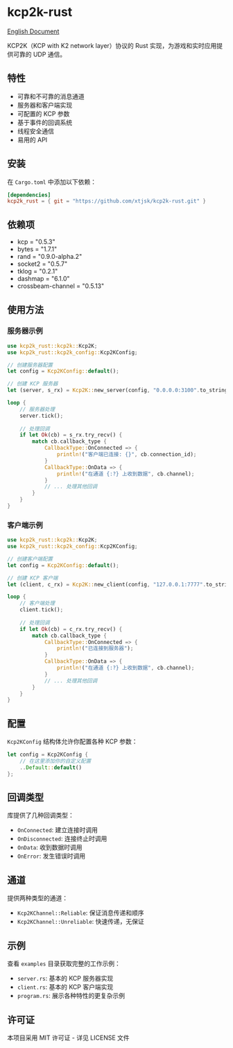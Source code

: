 # kcp2k-rust

[English Document](README.md)

KCP2K（KCP with K2 network layer）协议的 Rust 实现，为游戏和实时应用提供可靠的 UDP 通信。

## 特性

- 可靠和不可靠的消息通道
- 服务器和客户端实现
- 可配置的 KCP 参数
- 基于事件的回调系统
- 线程安全通信
- 易用的 API

## 安装

在 `Cargo.toml` 中添加以下依赖：

```toml
[dependencies]
kcp2k_rust = { git = "https://github.com/xtjsk/kcp2k-rust.git" }
```

## 依赖项

- kcp = "0.5.3"
- bytes = "1.7.1"
- rand = "0.9.0-alpha.2"
- socket2 = "0.5.7"
- tklog = "0.2.1"
- dashmap = "6.1.0"
- crossbeam-channel = "0.5.13"

## 使用方法

### 服务器示例

```rust
use kcp2k_rust::kcp2k::Kcp2K;
use kcp2k_rust::kcp2k_config::Kcp2KConfig;

// 创建服务器配置
let config = Kcp2KConfig::default();

// 创建 KCP 服务器
let (server, s_rx) = Kcp2K::new_server(config, "0.0.0.0:3100".to_string()).unwrap();

loop {
    // 服务器处理
    server.tick();
    
    // 处理回调
    if let Ok(cb) = s_rx.try_recv() {
        match cb.callback_type {
            CallbackType::OnConnected => {
                println!("客户端已连接: {}", cb.connection_id);
            }
            CallbackType::OnData => {
                println!("在通道 {:?} 上收到数据", cb.channel);
            }
            // ... 处理其他回调
        }
    }
}
```

### 客户端示例

```rust
use kcp2k_rust::kcp2k::Kcp2K;
use kcp2k_rust::kcp2k_config::Kcp2KConfig;

// 创建客户端配置
let config = Kcp2KConfig::default();

// 创建 KCP 客户端
let (client, c_rx) = Kcp2K::new_client(config, "127.0.0.1:7777".to_string()).unwrap();

loop {
    // 客户端处理
    client.tick();
    
    // 处理回调
    if let Ok(cb) = c_rx.try_recv() {
        match cb.callback_type {
            CallbackType::OnConnected => {
                println!("已连接到服务器");
            }
            CallbackType::OnData => {
                println!("在通道 {:?} 上收到数据", cb.channel);
            }
            // ... 处理其他回调
        }
    }
}
```

## 配置

`Kcp2KConfig` 结构体允许你配置各种 KCP 参数：

```rust
let config = Kcp2KConfig {
    // 在这里添加你的自定义配置
    ..Default::default()
};
```

## 回调类型

库提供了几种回调类型：

- `OnConnected`: 建立连接时调用
- `OnDisconnected`: 连接终止时调用
- `OnData`: 收到数据时调用
- `OnError`: 发生错误时调用

## 通道

提供两种类型的通道：

- `Kcp2KChannel::Reliable`: 保证消息传递和顺序
- `Kcp2KChannel::Unreliable`: 快速传递，无保证

## 示例

查看 `examples` 目录获取完整的工作示例：

- `server.rs`: 基本的 KCP 服务器实现
- `client.rs`: 基本的 KCP 客户端实现
- `program.rs`: 展示各种特性的更复杂示例

## 许可证

本项目采用 MIT 许可证 - 详见 LICENSE 文件
